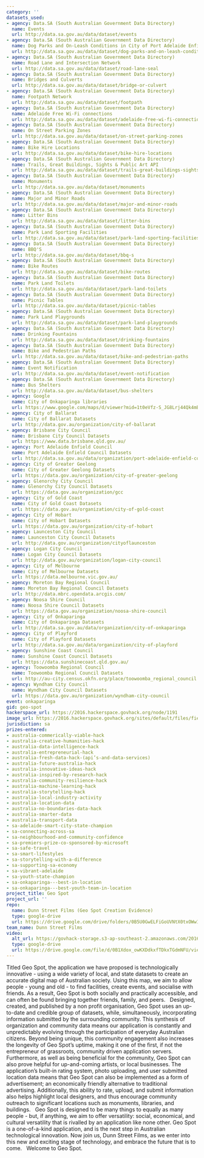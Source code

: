 ```yaml
---
category: ''
datasets_used:
- agency: Data.SA (South Australian Government Data Directory)
  name: Events
  url: http://data.sa.gov.au/data/dataset/events
- agency: Data.SA (South Australian Government Data Directory)
  name: Dog Parks and On-Leash Conditions in City of Port Adelaide Enfield
  url: http://data.sa.gov.au/data/dataset/dog-parks-and-on-leash-conditions
- agency: Data.SA (South Australian Government Data Directory)
  name: Road Lane and Intersection Network
  url: http://data.sa.gov.au/data/dataset/road-lane-seal
- agency: Data.SA (South Australian Government Data Directory)
  name: Bridges and Culverts
  url: http://data.sa.gov.au/data/dataset/bridge-or-culvert
- agency: Data.SA (South Australian Government Data Directory)
  name: Footpath Network
  url: http://data.sa.gov.au/data/dataset/footpath
- agency: Data.SA (South Australian Government Data Directory)
  name: Adelaide Free Wi-Fi connections
  url: http://data.sa.gov.au/data/dataset/adelaide-free-wi-fi-connections
- agency: Data.SA (South Australian Government Data Directory)
  name: On Street Parking Zones
  url: http://data.sa.gov.au/data/dataset/on-street-parking-zones
- agency: Data.SA (South Australian Government Data Directory)
  name: Bike Hire Locations
  url: http://data.sa.gov.au/data/dataset/bike-hire-locations
- agency: Data.SA (South Australian Government Data Directory)
  name: Trails, Great Buildings, Sights & Public Art API
  url: http://data.sa.gov.au/data/dataset/trails-great-buildings-sights-public-art-api
- agency: Data.SA (South Australian Government Data Directory)
  name: Monuments
  url: http://data.sa.gov.au/data/dataset/monuments
- agency: Data.SA (South Australian Government Data Directory)
  name: Major and Minor Roads
  url: http://data.sa.gov.au/data/dataset/major-and-minor-roads
- agency: Data.SA (South Australian Government Data Directory)
  name: Litter Bins
  url: http://data.sa.gov.au/data/dataset/litter-bins
- agency: Data.SA (South Australian Government Data Directory)
  name: Park Land Sporting Facilities
  url: http://data.sa.gov.au/data/dataset/park-land-sporting-facilities
- agency: Data.SA (South Australian Government Data Directory)
  name: BBQ'S
  url: http://data.sa.gov.au/data/dataset/bbq-s
- agency: Data.SA (South Australian Government Data Directory)
  name: Bike Routes
  url: http://data.sa.gov.au/data/dataset/bike-routes
- agency: Data.SA (South Australian Government Data Directory)
  name: Park Land Toilets
  url: http://data.sa.gov.au/data/dataset/park-land-toilets
- agency: Data.SA (South Australian Government Data Directory)
  name: Picnic Tables
  url: http://data.sa.gov.au/data/dataset/picnic-tables
- agency: Data.SA (South Australian Government Data Directory)
  name: Park Land Playgrounds
  url: http://data.sa.gov.au/data/dataset/park-land-playgrounds
- agency: Data.SA (South Australian Government Data Directory)
  name: Drinking Fountains
  url: http://data.sa.gov.au/data/dataset/drinking-fountains
- agency: Data.SA (South Australian Government Data Directory)
  name: Bike and Pedestrian Paths
  url: http://data.sa.gov.au/data/dataset/bike-and-pedestrian-paths
- agency: Data.SA (South Australian Government Data Directory)
  name: Event Notification
  url: http://data.sa.gov.au/data/dataset/event-notification
- agency: Data.SA (South Australian Government Data Directory)
  name: Bus Shelters
  url: http://data.sa.gov.au/data/dataset/bus-shelters
- agency: Google
  name: City of Onkaparinga libraries
  url: https://www.google.com/maps/d/viewer?mid=1t0eVfz-S_JG8Lrj44Qk4mBI8gHk&hl=en
- agency: City of Ballarat
  name: City of Ballarat Datasets
  url: http://data.gov.au/organization/city-of-ballarat
- agency: Brisbane City Council
  name: Brisbane City Council Datasets
  url: https://www.data.brisbane.qld.gov.au/
- agency: Port Adelaide Enfield Council
  name: Port Adelaide Enfield Council Datasets
  url: http://data.sa.gov.au/data/organization/port-adelaide-enfield-council
- agency: City of Greater Geelong
  name: City of Greater Geelong Datasets
  url: https://data.gov.au/organization/city-of-greater-geelong
- agency: Glenorchy City Council
  name: Glenorchy City Council Datasets
  url: https://data.gov.au/organization/gcc
- agency: City of Gold Coast
  name: City of Gold Coast Datasets
  url: https://data.gov.au/organization/city-of-gold-coast
- agency: City of Hobart
  name: City of Hobart Datasets
  url: https://data.gov.au/organization/city-of-hobart
- agency: Launceston City Council
  name: Launceston City Council Datasets
  url: http://data.gov.au/organization/cityoflaunceston
- agency: Logan City Council
  name: Logan City Council Datasets
  url: http://data.gov.au/organization/logan-city-council
- agency: City of Melbourne
  name: City of Melbourne Datasets
  url: https://data.melbourne.vic.gov.au/
- agency: Moreton Bay Regional Council
  name: Moreton Bay Regional Council Datasets
  url: http://data.mbrc.opendata.arcgis.com/
- agency: Noosa Shire Council
  name: Noosa Shire Council Datasets
  url: https://data.gov.au/organization/noosa-shire-council
- agency: City of Onkaparinga
  name: City of Onkaparinga Datasets
  url: http://data.sa.gov.au/data/organization/city-of-onkaparinga
- agency: City of Playford
  name: City of Playford Datasets
  url: http://data.sa.gov.au/data/organization/city-of-playford
- agency: Sunshine Coast Council
  name: Sunshine Coast Council Datasets
  url: https://data.sunshinecoast.qld.gov.au/
- agency: Toowoomba Regional Council
  name: Toowoomba Regional Council Datasets
  url: http://au-city.census.okfn.org/place/toowoomba_regional_council
- agency: Wyndham City Council
  name: Wyndham City Council Datasets
  url: https://data.gov.au/organization/wyndham-city-council
event: onkaparinga
gid: geo-spot
hackerspace_url: https://2016.hackerspace.govhack.org/node/1191
image_url: https://2016.hackerspace.govhack.org/sites/default/files/field/image/Geo%20Spot%20Logo_0.png
jurisdiction: sa
prizes-entered:
- australia-commerically-viable-hack
- australia-creative-humanities-hack
- australia-data-intelligence-hack
- australia-entrepreneurial-hack
- australia-fresh-data-hack-(api’s-and-data-services)
- australia-future-australia-hack
- australia-innovative-ideas-hack
- australia-inspired-by-research-hack
- australia-community-resilience-hack
- australia-machine-learning-hack
- australia-storytelling-hack
- australia-local-industry-activity
- australia-location-data
- australia-no-boundaries-data-hack
- australia-smarter-data
- australia-transport-data
- sa-adelaide-smart-city-state-champion
- sa-connecting-across-sa
- sa-neighbourhood-and-community-confidence
- sa-premiers-prize-co-sponsored-by-microsoft
- sa-safe-travel
- sa-smart-lifestyles
- sa-storytelling-with-a-difference
- sa-supporting-sa-economy
- sa-vibrant-adelaide
- sa-youth-state-champion
- sa-onkaparinga---best-in-location
- sa-onkaparinga---best-youth-team-in-location
project_title: Geo Spot
project_url: ''
repo:
  name: Dunn Street Films (Geo Spot Creation Evidence)
  type: google-drive
  url: https://drive.google.com/drive/folders/0B5U0GwELFiGoUVNtX0txOWw1V0U?usp=drive_web
team_name: Dunn Street Films
video:
  alt_url: https://govhack-storage.s3-ap-southeast-2.amazonaws.com/2016/Geo%20Spot%20Concept%20Video%20Web.mp4
  type: google-drive
  url: https://drive.google.com/file/d/0B1Xdox_owKXDdkxfTDkxTGdmNFU/view?usp=sharing
---
```


Titled Geo Spot, the application we have proposed is technologically innovative - using a wide variety of local, and state datasets to create an accurate digital map of Australian society. Using this map, we aim to allow people - young and old - to find facilities, create events, and socialise with friends. As a result, Geo Spot is both socially and practically accessible, and can often be found bringing together friends, family, and peers.
 
Designed, created, and published by a non profit organisation, Geo Spot uses an up-to-date and credible group of datasets, while, simultaneously, incorporating information submitted by the surrounding community. This synthesis of organization and community data means our application is constantly and unpredictably evolving through the participation of everyday Australian citizens. Beyond being unique, this community engagement also increases the longevity of Geo Spot’s uptime, making it one of the first, if not the entrepreneur of grassroots, community driven application servers.
 
Furthermore, as well as being beneficial for the community, Geo Spot can also prove helpful for up-and-coming artists, or local businesses. The application’s built-in rating system, photo uploading, and user submitted location data means that Geo Spot can also be implemented as a form of advertisement; an economically friendly alternative to traditional advertising. Additionally, this ability to rate, upload, and submit information also helps highlight local designers, and thus encourage community outreach to significant locations such as monuments, libraries, and buildings.
 
Geo Spot is designed to be many things to equally as many people - but, if anything, we aim to offer versatility: social, economical, and cultural versatility that is rivalled by an application like none other. Geo Spot is a one-of-a-kind application, and is the next step in Australian technological innovation. Now join us, Dunn Street Films, as we enter into this new and exciting stage of technology, and embrace the future that is to come.
 
Welcome to Geo Spot.